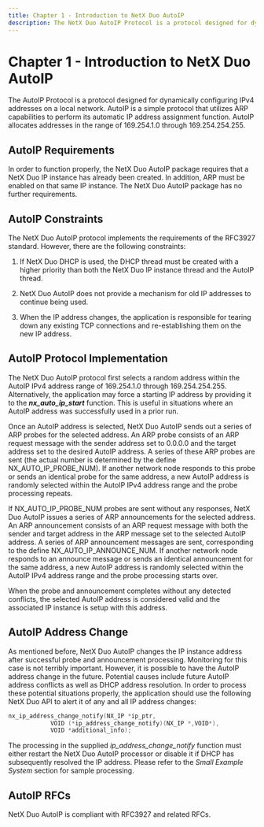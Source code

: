 ```yaml
---
title: Chapter 1 - Introduction to NetX Duo AutoIP
description: The NetX Duo AutoIP Protocol is a protocol designed for dynamically configuring IPv4 addresses on a local network. In order to function properly, the NetX Duo AutoIP package requires that a NetX Duo IP instance has already been created.
---
```


# Chapter 1 - Introduction to NetX Duo AutoIP

The AutoIP Protocol is a protocol designed for dynamically configuring IPv4 addresses on a local network. AutoIP is a simple protocol that utilizes ARP capabilities to perform its automatic IP address assignment function. AutoIP allocates addresses in the range of 169.254.1.0 through 169.254.254.255.

## AutoIP Requirements

In order to function properly, the NetX Duo AutoIP package requires that a NetX Duo IP instance has already been created. In addition, ARP must be enabled on that same IP instance. The NetX Duo AutoIP package has no further requirements.

## AutoIP Constraints

The NetX Duo AutoIP protocol implements the requirements of the RFC3927 standard. However, there are the following constraints:

1. If NetX Duo DHCP is used, the DHCP thread must be created with a higher priority than both the NetX Duo IP instance thread and the AutoIP thread.

1. NetX Duo AutoIP does not provide a mechanism for old IP addresses to continue being used.

1. When the IP address changes, the application is responsible for tearing down any existing TCP connections and re-establishing them on the new IP address.

## AutoIP Protocol Implementation

The NetX Duo AutoIP protocol first selects a random address within the AutoIP IPv4 address range of 169.254.1.0 through 169.254.254.255. Alternatively, the application may force a starting IP address by providing it to the ***nx_auto_ip_start*** function. This is useful in situations where an AutoIP address was successfully used in a prior run.

Once an AutoIP address is selected, NetX Duo AutoIP sends out a series of ARP probes for the selected address. An ARP probe consists of an ARP request message with the sender address set to 0.0.0.0 and the target address set to the desired AutoIP address. A series of these ARP probes are sent (the actual number is determined by the define NX_AUTO_IP_PROBE_NUM). If another network node responds to this probe or sends an identical probe for the same address, a new AutoIP address is randomly selected within the AutoIP IPv4 address range and the probe processing repeats.

If NX_AUTO_IP_PROBE_NUM probes are sent without any responses, NetX Duo AutoIP issues a series of ARP announcements for the selected address. An ARP announcement consists of an ARP request message with both the sender and target address in the ARP message set to the selected AutoIP address. A series of ARP announcement messages are sent, corresponding to the define NX_AUTO_IP_ANNOUNCE_NUM. If another network node responds to an announce message or sends an identical announcement for the same address, a new AutoIP address is randomly selected within the AutoIP IPv4 address range and the probe processing starts over.

When the probe and announcement completes without any detected conflicts, the selected AutoIP address is considered valid and the associated IP instance is setup with this address.

## AutoIP Address Change

As mentioned before, NetX Duo AutoIP changes the IP instance address after successful probe and announcement processing. Monitoring for this case is not terribly important. However, it is possible to have the AutoIP address change in the future. Potential causes include future AutoIP address conflicts as well as DHCP address resolution. In order to process these potential situations properly, the application should use the following NetX Duo API to alert it of any and all IP address changes:

```c
nx_ip_address_change_notify(NX_IP *ip_ptr,
            VOID (*ip_address_change_notify)(NX_IP *,VOID*),
            VOID *additional_info);
```

The processing in the supplied *ip_address_change_notify* function must either restart the NetX Duo AutoIP processor or disable it if DHCP has subsequently resolved the IP address. Please refer to the *Small Example System* section for sample processing.

## AutoIP RFCs

NetX Duo AutoIP is compliant with RFC3927 and related RFCs.
